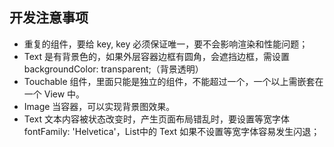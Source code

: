 ## 开发注意事项
- 重复的组件，要给 key, key 必须保证唯一，要不会影响渲染和性能问题；
- Text 是有背景色的，如果外层容器边框有圆角，会遮挡边框，需设置 backgroundColor: transparent;（背景透明）
- Touchable 组件，里面只能是独立的组件，不能超过一个，一个以上需嵌套在一个 View 中。
- Image 当容器，可以实现背景图效果。
- Text 文本内容被状态改变时，产生页面布局错乱时，要设置等宽字体 fontFamily: 'Helvetica'，List中的 Text 如果不设置等宽字体容易发生闪退；
